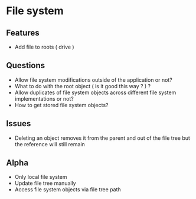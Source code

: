 # File system

## Features

- Add file to roots ( drive )

## Questions

- Allow file system modifications outside of the application or not?
- What to do with the root object ( is it good this way ? ) ?
- Allow duplicates of file system objects across different file system implementations or not?
- How to get stored file system objects?


## Issues

- Deleting an object removes it from the parent and out of the file tree but the reference will still remain 


## Alpha

- Only local file system
- Update file tree manually
- Access file system objects via file tree path